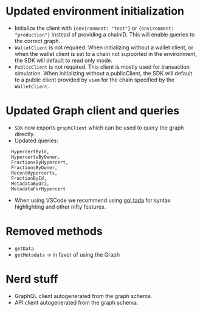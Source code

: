 # Updated environment initialization

- Initialize the client with `{environment: "test"}` or `{environment: "production"}` instead of providing a chainID.
  This will enable queries to the correct graph.
- `WalletClient` is not required. When initializing without a wallet client, or when the wallet client is set to a chain
  not supported in the environment, the SDK will default to read only mode.
- `PublicClient` is not required. This client is mostly used for transaction simulation. When initializing without a
  publicClient, the SDK will default to a public client provided by `viem` for the chain specified by the
  `WalletClient`.

# Updated Graph client and queries

- `SDK` now exports `graphClient` which can be used to query the graph directly.
- Updated queries:

```
  HypercertById,
  HypercertsByOwner,
  FractionsByHypercert,
  FractionsByOwner,
  RecentHypercerts,
  FractionById,
  MetadataByUri,
  MetadataForHypercert
```

- When using VSCode we recommend using [gql.tada](https://github.com/0no-co/gql.tada) for syntax highlighting and other
  nifty features.

# Removed methods

- `getData`
- `getMetadata` -> in favor of using the Graph

# Nerd stuff

- GraphQL client autogenerated from the graph schema.
- API client autogenerated from the graph schema.
